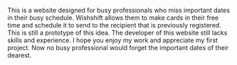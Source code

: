 This is a website designed for busy professionals who miss important dates in their busy schedule.
Wishshift allows them to make cards in their free time and schedule it to send to the recipient that is previously registered.
This is still a prototype of this idea.
The developer of this website still lacks skills and experience.
I hope you enjoy my work and appreciate my first project. 
Now no busy professional would forget the important dates of their dearest.
